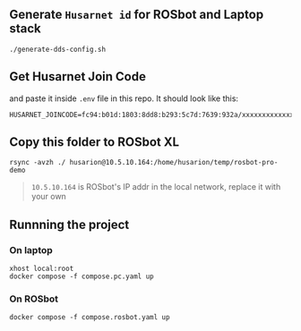 ## Generate `Husarnet id` for ROSbot and Laptop stack

```
./generate-dds-config.sh
```

## Get Husarnet Join Code

and paste it inside `.env` file in this repo. It should look like this:

```
HUSARNET_JOINCODE=fc94:b01d:1803:8dd8:b293:5c7d:7639:932a/xxxxxxxxxxxxxxxxxxxxxx
```

## Copy this folder to ROSbot XL

```
rsync -avzh ./ husarion@10.5.10.164:/home/husarion/temp/rosbot-pro-demo
```

> `10.5.10.164` is ROSbot's IP addr in the local network, replace it with your own

## Runnning the project

### On laptop

```
xhost local:root
docker compose -f compose.pc.yaml up
```

### On ROSbot

```
docker compose -f compose.rosbot.yaml up
```